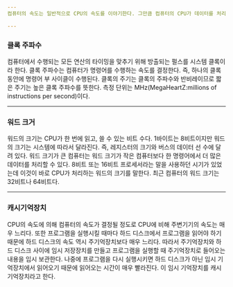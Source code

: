 ```yaml
---
컴퓨터의 속도는 일반적으로 CPU의 속도를 이야기한다. 그만큼 컴퓨터의 CPU가 데이터를 처리하는 속도는 컴퓨터의 성능을 평가하는 중요한 요인이다. CPU가 데이터를 처리하는 속도는 클록주파수,워드크기,캐시기억장치,명령어 집합의 복합성,파이프 라이닝,병렬 처리 등의 여러 가지 요소에 좌우된다.

---
```

### 클록 주파수
컴퓨터에서 수행되는 모든 연산의 타이밍을 맞추기 위해 방출되는 펄스를 시스템 클록이라 한다. 클록 주파수는 컴퓨터가 명령어를 수행하는 속도를 결정한다. 즉, 하나의 클록 동안에 명령어 부 사이클이 수행된다. 클록의 주기는 클록의 주파수와 반비레이므로 짧은 주기는 높은 클록 주파수를 뜻한다. 측정 단위는 MHz(MegaHeartZ:millions of instructions per second)이다.

---
### 워드 크거
워드의 크기는 CPU가 한 번에 읽고, 쓸 수 있는 비트 수다. 1바이트는 8비트이지만 워드의 크기는 시스템에 따라서 달라진다. 즉, 레지스터의 크기와 버스의 데이터 선 수에 달려 있다. 워드 크기가 큰 컴퓨터는 워드 크기가 작은 컴퓨터보다 한 명령어에서 더 많은 데이터를 처리할 수 있다. 8비트 또는 16비트 프로세서라는 말을 사용하던 시기가 있었는데 이것이 바로 CPU가 처리하는 워드의 크기를 말한다. 최근 컴퓨터의 워드 크기는 32비트나 64비트다.

---
### 캐시기억장치
CPU의 속도에 의해 컴퓨터의 속도가 결정될 정도로 CPU에 비해 주변기기의 속도는 매우 느리다. 또한 프로그램을 실행시킬 때마다 하드 디스크에서 프로그램을 읽어야 하기 때문에 하드 디스크의 속도 역시 주기억장치보다 매우 느리다. 따라서 주기억장치와 하드 디스크 사이에 임시 저장장치를 만들고 프로그램을 실행할 때 주기억장치로 들어오는 내용을 임시 보관한다. 나중에 프로그램을 다시 실행시키면 하드 디스크가 아닌 임시 기억장치에서 읽어오기 때문에 읽어오는 시간이 매우 빨라진다. 이 임시 기억장치를 캐시기억장치라고 한다.
